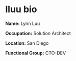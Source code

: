 # lluu bio

**Name:** Lynn Luu

**Occupation:** Solution Architect

**Location:** San Diego

**Functional Group:** CTO-DEV
